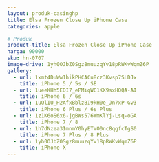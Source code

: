 ```yaml
---
layout: produk-casinghp
title: Elsa Frozen Close Up iPhone Case
categories: apple

# Produk
product-title: Elsa Frozen Close Up iPhone Case
harga: 90000
sku: hn-0707
image-drive: 1yh0OJbZ0Sgz8muuzqYv18pRWKvWqmZ6P
gallery:
  - url: 1xmt4DuWw1hikPHCACu8cz3Kvsp7SLDJx
    title: iPhone 5 / 5s / SE
  - url: 1ueeKHh5EDI7_ePMiqWC1KX9sxHOQA-AI
    title: iPhone 6 / 6s
  - url: 1uQlIU_H2AfxBblzBI9kH0e_Jn7xP-Gv3
    title: iPhone 6 Plus / 6s Plus
  - url: 1z1K6oS6x6-jgBWs576WmKlYj-Lsq-oGA
    title: iPhone 7 / 8
  - url: 1h7dNzea3ImnmY0hyETVO0nc8qgfcTgS0
    title: iPhone 7 Plus / 8 Plus
  - url: 1yh0OJbZ0Sgz8muuzqYv18pRWKvWqmZ6P
    title: iPhone X
---
```

